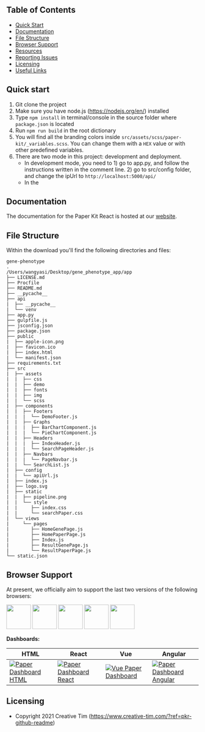 
## Table of Contents
* [Quick Start](#quick-start)
* [Documentation](#documentation)
* [File Structure](#file-structure)
* [Browser Support](#browser-support)
* [Resources](#resources)
* [Reporting Issues](#reporting-issues)
* [Licensing](#licensing)
* [Useful Links](#useful-links)


## Quick start
1.  Git clone the project
2.  Make sure you have node.js (<https://nodejs.org/en/>) installed
3.  Type `npm install` in terminal/console in the source folder where `package.json` is located
4. Run `npm run build` in the root dictionary
4.  You will find all the branding colors inside `src/assets/scss/paper-kit/_variables.scss`. You can change them with a `HEX` value or with other predefined variables.
5.  There are two mode in this project: development and deployment.
    - In development mode, you need to 1) go to app.py, and follow the instructions written in the comment line. 2) go to src/config folder, and change the ipUrl to `http://localhost:5000/api/`
    - In the

## Documentation
The documentation for the Paper Kit React is hosted at our [website](https://demos.creative-tim.com/paper-kit-react/#/documentation/introduction?ref=pkr-github-readme).


## File Structure

Within the download you'll find the following directories and files:
```
gene-phenotype
.
/Users/wangyasi/Desktop/gene_phenotype_app/app
├── LICENSE.md
├── Procfile
├── README.md
├── __pycache__
├── api
|  ├── __pycache__
|  └── venv
├── app.py
├── gulpfile.js
├── jsconfig.json
├── package.json
├── public
|  ├── apple-icon.png
|  ├── favicon.ico
|  ├── index.html
|  └── manifest.json
├── requirements.txt
├── src
|  ├── assets
|  |  ├── css
|  |  ├── demo
|  |  ├── fonts
|  |  ├── img
|  |  └── scss
|  ├── components
|  |  ├── Footers
|  |  |  └── DemoFooter.js
|  |  ├── Graphs
|  |  |  ├── BarChartComponent.js
|  |  |  └── PieChartComponent.js
|  |  ├── Headers
|  |  |  ├── IndexHeader.js
|  |  |  └── SearchPageHeader.js
|  |  ├── Navbars
|  |  |  └── PageNavbar.js
|  |  └── SearchList.js
|  ├── config
|  |  └── apiUrl.js
|  ├── index.js
|  ├── logo.svg
|  ├── static
|  |  ├── pipeline.png
|  |  └── style
|  |     ├── index.css
|  |     └── searchPaper.css
|  └── views
|     └── pages
|        ├── HomeGenePage.js
|        ├── HomePaperPage.js
|        ├── Index.js
|        ├── ResultGenePage.js
|        └── ResultPaperPage.js
└── static.json

```


## Browser Support

At present, we officially aim to support the last two versions of the following browsers:

<img src="https://github.com/creativetimofficial/public-assets/blob/master/logos/chrome-logo.png?raw=true" width="64" height="64"> <img src="https://raw.githubusercontent.com/creativetimofficial/public-assets/master/logos/firefox-logo.png" width="64" height="64"> <img src="https://raw.githubusercontent.com/creativetimofficial/public-assets/master/logos/edge-logo.png" width="64" height="64"> <img src="https://raw.githubusercontent.com/creativetimofficial/public-assets/master/logos/safari-logo.png" width="64" height="64"> <img src="https://raw.githubusercontent.com/creativetimofficial/public-assets/master/logos/opera-logo.png" width="64" height="64">



**Dashboards:**

| HTML | React | Vue  | Angular |
| --- | --- | ---  | ---  |
| [![Paper Dashboard  HTML](https://raw.githubusercontent.com/creativetimofficial/public-assets/master/paper-dashboard-2-html/opt_pd2_thumbnail.jpg)](https://www.creative-tim.com/product/paper-dashboard-2?ref=pkr-github-readme) | [![Paper Dashboard  React](https://raw.githubusercontent.com/creativetimofficial/public-assets/master/paper-dashboard-react/opt_pd_react_thumbnail.jpg)](https://www.creative-tim.com/product/paper-dashboard-pro-react?ref=pkr-github-readme) | [![Vue Paper Dashboard](https://raw.githubusercontent.com/creativetimofficial/public-assets/master/vue-paper-dashboard/opt_pd_vue_thumbnail.jpg)](https://www.creative-tim.com/product/vue-paper-dashboard?ref=pkr-github-readme)  | [![ Paper Dashboard Angular](https://raw.githubusercontent.com/creativetimofficial/public-assets/master/paper-kit-2-angular/opt_pk2_angular_thumbnail.jpg)](https://www.creative-tim.com/product/paper-dashboard-angular?ref=pkr-github-readme)


## Licensing

- Copyright 2021 Creative Tim (https://www.creative-tim.com/?ref=pkr-github-readme)

[CHANGELOG]: ./CHANGELOG.md
[LICENSE]: ./LICENSE.md
